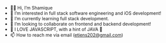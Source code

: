- 👋🏾 Hi, I’m Shamique
- 👀 I’m interested in full stack software engineering and iOS development!
- 🌱 I’m currently learning full stack development.
- 💞️ I’m looking to collaborate on frontend and backend development!
- 💖 I LOVE JAVASCRIPT, with a hint of JAVA 💝
- 📫 How to reach me via email (etiens202@gmail.com)

<!---
shamique202/shamique202 is a ✨ special ✨ repository because its `README.md` (this file) appears on your GitHub profile.
You can click the Preview link to take a look at your changes.
--->
